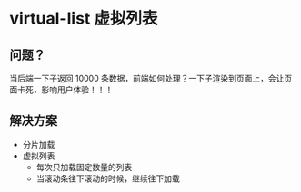 # virtual-list 虚拟列表

## 问题？

当后端一下子返回 10000 条数据，前端如何处理？一下子渲染到页面上，会让页面卡死，影响用户体验！！！

## 解决方案

- 分片加载
- 虚拟列表
  - 每次只加载固定数量的列表
  - 当滚动条往下滚动的时候，继续往下加载
